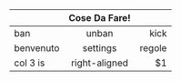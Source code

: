 |           | Cose Da Fare! |        |
|-----------|:-------------:|-------:|
| ban       |     unban     |   kick |
| benvenuto |    settings   | regole |
| col 3 is  | right-aligned |     $1 |
